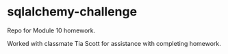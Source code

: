 # sqlalchemy-challenge
Repo for Module 10 homework.

Worked with classmate Tia Scott for assistance with completing homework. 
